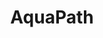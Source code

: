 ---
title: AquaPath
assets_css:
  - front-v3.3/node_modules/@fortawesome/fontawesome-free/css/all.css
hero: 
  title: AquaPath.
  lead_text: Rapid and accurate diagnosis for the control and prevention of diseases in aquatic animals
  background_image: "images/lab.png"
  button_text: Learn more
  button_link: "#features"
features:
  header: AquaPath helps you make better decisions
  images: 
    - images/kid-square.png
    - images/lab-square.png
    - images/kid-square.png
  content: |

    AquaPath is an Rapid Identification System for Aquaculture Pathogens.

    Traditional methods are slow, expensive, and do not have enough resolution to precisely know what's killing the animals in your farm. 
    
    Coupled with the lab-in-a-backpack, AquaPath will help you to identify exactly what's the pathogen that's killing your animals so you can make decisions.
  features:
    - icon: fas fa-stroopwafel
      content: |
        #### Cheaper and faster

        AquaPath is faster than traditional diagnostic methods (e.g. molecular, phenotyping, serology) at a fraction of the cost.
    - icon:
      content: |
        #### Better managent and treatment

        AquaPath's high resolution allows you to identify the most effective course of action. 
    - icon: 
      content: |
        #### Prevent future outbreaks 

        Vaccines and 
    - icon: 
      content: |
        #### Easy to use

        Text about how east to use and identify conmpared to other approaches
steps:
  content: |
    ## AquaPath is part of a simple pipeline
  steps: 
    - |
      ### Collect samples and gather information

      Gather some information about water quality, mortality, and signs of disease. Then use our or easy-to-use collection kits to obtain samples from diseased animals. 

      [Get a collection kit](#)
    - |
      ### Extact and sequence pathogen DNA
      
      Send the samples to a nearby lab where a trained operator will extract the DNA from pathogens in the sample and generate nanopore sequences. 
      
      [Find a lab near you](#)
    - |
      ### Use AquaPath's identification tool

      Use our cloud based tool to identify the pathogen based on the sequences. You'll get relevant clinical and epidemiological information.

      [Use the tool](#)
---